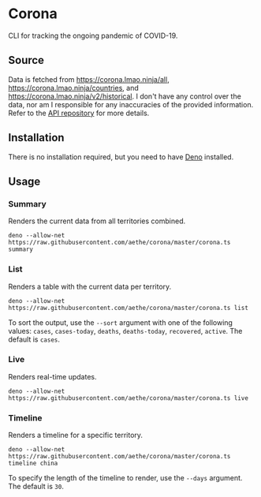 # Corona

CLI for tracking the ongoing pandemic of COVID-19.

## Source

Data is fetched from https://corona.lmao.ninja/all, https://corona.lmao.ninja/countries, and https://corona.lmao.ninja/v2/historical. I don't have any control over the data, nor am I responsible for any inaccuracies of the provided information. Refer to the [API repository](https://github.com/NovelCOVID/API) for more details.

## Installation

There is no installation required, but you need to have [Deno](https://deno.land) installed.

## Usage

### Summary

Renders the current data from all territories combined.

```
deno --allow-net https://raw.githubusercontent.com/aethe/corona/master/corona.ts summary
```

### List

Renders a table with the current data per territory.

```
deno --allow-net https://raw.githubusercontent.com/aethe/corona/master/corona.ts list
```

To sort the output, use the `--sort` argument with one of the following values: `cases`, `cases-today`, `deaths`, `deaths-today`, `recovered`, `active`. The default is `cases`.

### Live

Renders real-time updates.

```
deno --allow-net https://raw.githubusercontent.com/aethe/corona/master/corona.ts live
```

### Timeline

Renders a timeline for a specific territory.

```
deno --allow-net https://raw.githubusercontent.com/aethe/corona/master/corona.ts timeline china
```

To specify the length of the timeline to render, use the `--days` argument. The default is `30`.
